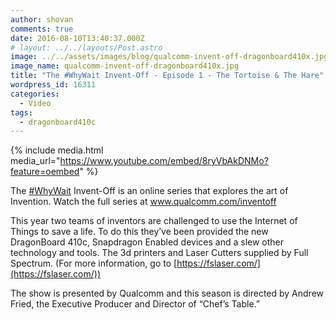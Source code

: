```yaml
---
author: shovan
comments: true
date: 2016-08-10T13:40:37.000Z
# layout: ../../layouts/Post.astro
image: ../../assets/images/blog/qualcomm-invent-off-dragonboard410x.jpg
image_name: qualcomm-invent-off-dragonboard410x.jpg
title: "The #WhyWait Invent-Off - Episode 1 - The Tortoise & The Hare"
wordpress_id: 16311
categories:
  - Video
tags:
  - dragonboard410c
---
```


{% include media.html media_url="https://www.youtube.com/embed/8ryVbAkDNMo?feature=oembed" %}

The [#WhyWait](https://www.youtube.com/results?q=%23WhyWait) Invent-Off is an online series that explores the art of Invention. Watch the full series at www.qualcomm.com/inventoff

This year two teams of inventors are challenged to use the Internet of Things to save a life. To do this they’ve been provided the new DragonBoard 410c, Snapdragon Enabled devices and a slew other technology and tools. The 3d printers and Laser Cutters supplied by Full Spectrum. (For more information, go to [https://fslaser.com/](https://fslaser.com/))

The show is presented by Qualcomm and this season is directed by Andrew Fried, the Executive Producer and Director of “Chef’s Table.”
